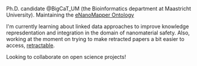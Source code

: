 Ph.D. candidate @BigCaT_UM (the Bioinformatics department at Maastricht University). Maintaining the [eNanoMapper Ontology](https://github.com/enanomapper/ontologies)

I'm currently learning about linked data approaches to improve knowledge represdentation and integration in the domain of nanomaterial safety.
Also, working at the moment on trying to make retracted papers a bit easier to access, [retractable](https://jmillanacosta.github.io/retractable).

Looking to collaborate on open science projects!
